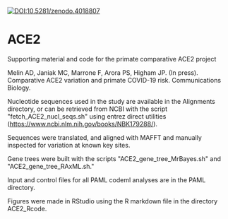 [![DOI:10.5281/zenodo.4018807](https://zenodo.org/badge/DOI/10.5281/zenodo.4018807.svg)](https://zenodo.org/badge/DOI/10.5281/zenodo.4018807)

# ACE2
Supporting material and code for the primate comparative ACE2 project

Melin AD, Janiak MC, Marrone F, Arora PS, Higham JP. (In press). Comparative ACE2 variation and primate COVID-19 risk. Communications Biology.

Nucleotide sequences used in the study are available in the Alignments directory, or can be retrieved from NCBI with the script "fetch_ACE2_nucl_seqs.sh" using entrez direct utilities (https://www.ncbi.nlm.nih.gov/books/NBK179288/).

Sequences were translated, and aligned with MAFFT and manually inspected for variation at known key sites. 

Gene trees were built with the scripts "ACE2_gene_tree_MrBayes.sh" and "ACE2_gene_tree_RAxML.sh."

Input and control files for all PAML codeml analyses are in the PAML directory.

Figures were made in RStudio using the R markdown file in the directory ACE2_Rcode.
